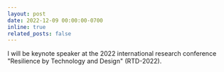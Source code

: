 ```yaml
---
layout: post
date: 2022-12-09 00:00:00-0700
inline: true
related_posts: false
---
```


I will be keynote speaker at the 2022 international research conference "Resilience by Technology and Design" (RTD-2022).